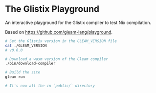 # The Glistix Playground

An interactive playground for the Glistix compiler to test Nix compilation.

Based on https://github.com/gleam-lang/playground.

```sh
# Set the Glistix version in the GLEAM_VERSION file
cat ./GLEAM_VERSION
# v0.6.0

# Download a wasm version of the Gleam compiler
./bin/download-compiler

# Build the site
gleam run

# It's now all the in `public/` directory
```
